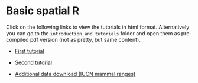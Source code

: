 # Basic spatial R

Click on the following links to view the tutorials in html format. Alternatively you can go to the `introduction_and_tutorials` folder and open them as pre-compiled pdf version (not as pretty, but same content).

- [First tutorial](http://htmlpreview.github.com/?https://github.com/tobiashofmann88/workshops/blob/master/spatial_r_workshop/introduction_and_tutorials/tutorial_1.html)

- [Second tutorial](http://htmlpreview.github.com/?https://github.com/tobiashofmann88/workshops/blob/master/spatial_r_workshop/introduction_and_tutorials/tutorial_2.html)

- [Additional data download (IUCN mammal ranges)](https://drive.google.com/open?id=116iA5dF7iXxDren-zF1S-FIKjDlDWy5L)